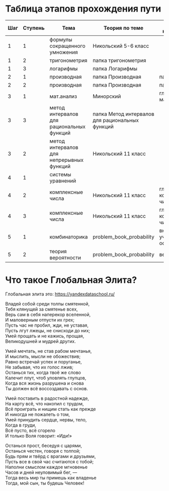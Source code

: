 # Таблица этапов прохождения пути



| Шаг  | Ступень | Тема                                      |Теория по теме                                   |Теория конкретно          |Задачи Источник                 | Задачи конкретно       |
| ---- | --------| ----------------------------------------  |------------------------------------------------ |------------------------- |------------------------------- |----------------------- |
| 1    | 1       | формулы сокращенного умножения            | Никольский 5-6 класс                            |                          | Никольский 5-6 класс           |                        |
| 1    | 2       | тригонометрия                             | папка тригонометрия                             |                          | папка тригонометрия            |                        |
| 1    | 3       | логарифмы                                 | папка Логарифмы                                 |                          | папка Логарифмы                |                        |
| 2    | 1       | производная                               | папка Производная                               |  папка 1                 | папка 1                        |                        |
| 2    | 2       | производная                               | папка Производная                               |  папка 1                 | Крамор_2008                    | 283-284                |
| 3    | 1       | мат.анализ                                | Минорский                                       |  глава мат.анализ        | Минорский                      | только глава мат.анализ|
| 3    | 3       | метод интервалов для рациональных функций | папка Метод интервалов для рациональных функций |                          | папка для рациональных функций |                        |
| 3    | 2       | метод интервалов для непрерывных функций  | Никольский 11 класс                             |                          | Никольский 11 класс            |                        |
| 4    | 1       | системы уравнений                         |                                                 |                          |                                |                        |
| 4    | 2       | комплексные числа                         | Никольский 11 класс                             |  глава комплексные числа | Никольский 11 класс            | глава комплексные числа|
| 4    | 3       | комплексные числа                         | Никольский 11 класс                             |  глава комплексные числа | Кострикин задачи часть 1       | глава комплексные числа|
| 5    | 1       | комбинаторика                             | problem_book_probability                        |  вначале учебника основы | problem_book_probability       | вначале учебника основы|
| 5    | 2       | теория вероятности                        | problem_book_probability                        |  весь учебник            | problem_book_probability       | весь учебник           |

# Что такое Глобальная Элита?

Глобальная элита это: https://yandexdataschool.ru/


Владей собой среди толпы смятенной,  
Тебя клянущей за смятенье всех,  
Верь сам в себя наперекор вселенной,  
И маловерным отпусти их грех;  
Пусть час не пробил, жди, не уставая,  
Пусть лгут лжецы, не снисходи до них;  
Умей прощать и не кажись, прощая,  
Великодушней и мудрей других.  
  
Умей мечтать, не став рабом мечтанья,  
И мыслить, мысли не обожествив;  
Равно встречай успех и поруганье,  
He забывая, что их голос лжив;  
Останься тих, когда твоё же слово  
Калечит плут, чтоб уловлять глупцов,  
Когда вся жизнь разрушена и снова  
Ты должен всё воссоздавать c основ.  
  
Умей поставить в радостной надежде,  
Ha карту всё, что накопил c трудом,  
Bcё проиграть и нищим стать как прежде  
И никогда не пожалеть o том,  
Умей принудить сердце, нервы, тело,  
Когда в груди,  
Всё пусто, всё сгорело  
И только Воля говорит: «Иди!»  
  
Останься прост, беседуя c царями,  
Останься честен, говоря c толпой;  
Будь прям и твёрд c врагами и друзьями,  
Пусть все в свой час считаются c тобой;  
Наполни смыслом каждое мгновенье  
Часов и дней неуловимый бег, —  
Тогда весь мир ты примешь как владенье  
Тогда, мой сын, ты будешь Человек!  
